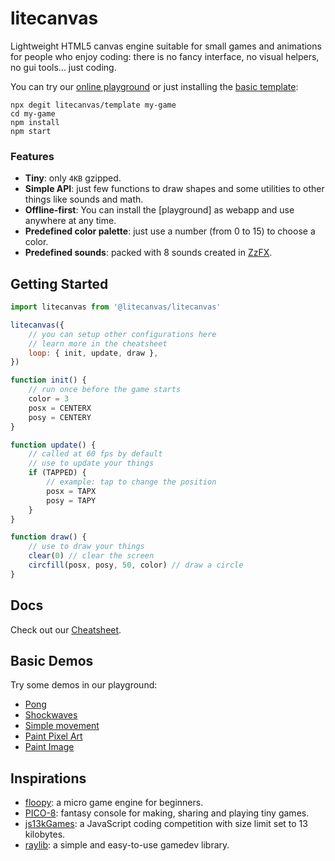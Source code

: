 # litecanvas

Lightweight HTML5 canvas engine suitable for small games and animations for people who enjoy coding: there is no fancy interface, no visual helpers, no gui tools... just coding.

You can try our [online playground](https://litecanvas.github.io) or just installing the [basic template](https://github.com/litecanvas/template):

```
npx degit litecanvas/template my-game
cd my-game
npm install
npm start
```

### Features

-   **Tiny**: only `4KB` gzipped.
-   **Simple API**: just few functions to draw shapes and some utilities to other things like sounds and math.
-   **Offline-first**: You can install the [playground] as webapp and use anywhere at any time.
-   **Predefined color palette**: just use a number (from 0 to 15) to choose a color.
-   **Predefined sounds**: packed with 8 sounds created in [ZzFX](https://killedbyapixel.github.io/ZzFX/).

## Getting Started

```js
import litecanvas from '@litecanvas/litecanvas'

litecanvas({
    // you can setup other configurations here
    // learn more in the cheatsheet
    loop: { init, update, draw },
})

function init() {
    // run once before the game starts
    color = 3
    posx = CENTERX
    posy = CENTERY
}

function update() {
    // called at 60 fps by default
    // use to update your things
    if (TAPPED) {
        // example: tap to change the position
        posx = TAPX
        posy = TAPY
    }
}

function draw() {
    // use to draw your things
    clear(0) // clear the screen
    circfill(posx, posy, 50, color) // draw a circle
}
```

## Docs

Check out our [Cheatsheet](https://github.com/litecanvas/engine/wiki/Cheatsheet).

## Basic Demos

Try some demos in our playground:

-   [Pong](https://litecanvas.js.org?c=eJx9VFFT2zAMfu%2Bv0J6a0LCGhG67HoXjto7yMMZBb9BHk7iNb8HpJS5wG%2BW3T7Kc4O7YHppK1udPnyzZpTIyE%2FpBNMHvHsCjyk0xhjSJI%2FQKqVaFGcPhJ%2BsKbZQolWjGsBRlI6PeNuz1lhudGVVpUFqZIASiWYv8BiZwkMTszMgZsX1LduwCC3QOU3Jy2RgKEQLdO1GW5H6eXsynV%2B3KoltZwD7MpudnszkM4dCFr9Uv2WYi%2F1SvSlqw%2FKq2mdlcOLNZS5mjnVhBTVbVLb5US9mgnaJt5JNx3GnS23o1b9a5MDLIDdetlhC4jROkCaGWZlNrGA5hJe4lVA%2ByPukhEBcKoXNUp%2FR6Yxq3d356eXl%2BccZkr2fy8kKRWyzZHuwQkhDjW0d0j6xgCklBZHRU9qTfoQpL0jK68y9lvbaIiMMRxO%2FjkU%2BaV7pvEGc8ZnSFS9VktZTaT3VE5Tr62A8MWPQx3Jx%2Fmc86jPVcRQ7OHR68tvLYtbhV3w7FwYe486mTH9ltW8b%2F%2B7bB2NTlk98TOIEUxrsnyF20dLCuGkWt7WZwMOHZ2XPDsge56caRg4vdIJPeVTgkjhQnZefEHLNfKZ%2FH87PLetTFumGwIiaw%2F1qW65h%2Fem%2Fua6d9ZxerzAqZ%2FWSRWVWWqqGpflSm2J2mLsbSIy4%2F6pL5Fs8VXW77vbHfWfiXnrYMe%2BUG9CR0AmMW6N%2BzvBaP7m3JcAprwuzct2MaP05Qy8wsVVkGbwuJMFVogZmqMwv8V00HKQPp%2FgejOAL6WcURpFH3LHigpEVZVWi%2BiRrZQP%2Fr5fW4j1MQoEGdj0O7zvK2IPGJdSXRLnx5VzroZ1IbWfdx%2B72iBvU9XvdYRt4bmVCis9NvU%2Fj%2BY3qF29L%2F4QeMtyWOgbS11bYt%2BQNXRrNe)
-   [Shockwaves](https://litecanvas.js.org?c=eJyNU01r3DAQvftXTG9y6zjeNIGw1IFClmyg0EICOYQeFEnuqjWSkeRkTfB%2F7%2BjDH3QvPRh5Zt7MezMatdIJRtUrtSTPslY40C%2B%2FBXMWanj%2BGRxM98oJg44qy5peMSe1gr7j1AnCXQ7vGYBsgOy%2Bff3xsLuFsznlBqry4ioiAJgRmPJw0OzPG30VSBi8c%2FmUj94Rv0YbIEwrGySBbiZlUzk0y0VFyBpXArmhbyRiWSuoIZsNdvgfdbveHpI2TxHrxIjuyCnRSVuRc2ao4XsgKKm18pci72MBdkL7cp6l05YYqrgkVQFP97eP%2B7yA2bHf3d%2FtH%2FMJbDshONaN8esKERdVVaWw76UMTaCRe6lRy8yJmV7hcQtVgeeQTkO57G0yXrThwjxJ7g5b%2BBxcTLfabOHS%2FwcFW9ggqze9%2BmMBwzRCd5C2PCLPcTEHNAc%2FPJ%2Fwz%2FbE%2FQmwFTF8wZWbAKhPuN6oWIwL64we0r2MC0tsAj7V0YyT%2BgjcLZA1w1mdaCPwHK7zCR10rpYIoJUKaYdWnChNmywNiyGcRey5WKtKRphjPjNMnSxbnZ7fdJWNbPF9EKJzqG9Aw4c6NpdKjNlfEDIdWA%3D%3D)
-   [Simple movement](https://litecanvas.js.org?c=eJxVUL1uwyAY3HmKG3HqRk7UdEBypwztXikzAlwjIYjw58ZW5XcvwUkUtvvhjgNnySjpf%2BXA%2FxhwsZp6gf3hvU5MjhQGJZ0R6KQbTM2WijEV%2FEA4OzmbiBbX2CTQXAOzwK7JSCdpd8hQBReiQG6892ejN%2FanJ4G3hi2MdaNXZIOH9ZbAq1xcGONZSzLgmlZznbCd8NLesZ6wgaZk2g78ceADp6%2Fj9%2Bcaewq2eL3hPCyZS3GjjvJyW6KckZFXCUWjqLPO8aKrfmZzwXJ3oawvL6T8S0mo2PIPhyl18w%3D%3D)
-   [Paint Pixel Art](https://litecanvas.js.org?c=eJx1UE1vwjAMvfdXvMu0VKpE2C4V0q78iWkHkxoS0SZV4g4Q4r%2FPULaxw5wc%2FGy%2F548%2BCDuKn1TMuQIOoRO%2FwutLo8Bz2Hn5RmM4ck9ZseSJr5HFAjRJKo56XmFLfdHwpa4qTQy0ZxDaYzsToczKpVgEw0l9vGGkEMW0DfS%2Fz3JMziNOw4YztjkNsJCENYznY8cuDNqjRiiq7FKf8sySMK4wFQYPo5wWZSTHcJ4yOVEhVdj0FPf3QczS2ifdgaIWZo5Sq8ozYNXUaW7Itmr2jhTY6%2FtBt%2BRvzv6T%2B6vy0OFDb7SdopOQIqaxI2FT4zxv0yXEJD7EXXV5KOsyHe5FrmfKZnmdWy%2ByY2Mb6L%2FdtVbSFx2ZgLk%3D)
-   [Paint Image](https://litecanvas.js.org?c=eJxVjzFPwzAQhXf%2FihsdYWjaQltVahfUlQExwHhynOSEY0fxhQqh%2FHdsp6B2OOue%2Ffm9O0tsNLovDPJHAJyp4nYP61WpomoNNS3%2FSxzZB43W7KFGG4yYCiEWC%2Bjw0wACddgYob0LDN13VnCAHsmx3DwqSCULOBwhJWkadE3WyvVKwV9ti%2BuXp818G%2F%2FtihxWj04zeQfkiKNXMkLX2BRUiukKGPsK2dwgd5F5KJc3WDXg%2BQJpa3CQZZqgH0MrU8MDulD7oZPPp5e30%2Bu7grn5ULBUs2%2Fi8rLyPg2bj8v62cv30WoSvzb6Zd8%3D)

## Inspirations

-   [floopy](https://github.com/lpagg/floppy): a micro game engine for beginners.
-   [PICO-8](https://www.lexaloffle.com/pico-8.php): fantasy console for making, sharing and playing tiny games.
-   [js13kGames](https://js13kgames.com/): a JavaScript coding competition with size limit set to 13 kilobytes.
-   [raylib](https://www.raylib.com/): a simple and easy-to-use gamedev library.
